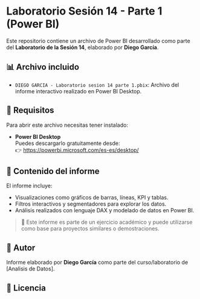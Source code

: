 # Laboratorio Sesión 14 - Parte 1 (Power BI)

Este repositorio contiene un archivo de Power BI desarrollado como parte del **Laboratorio de la Sesión 14**, elaborado por **Diego García**. 

## 📊 Archivo incluido

- `DIEGO GARCIA - Laboratorio sesion 14 parte 1.pbix`: Archivo del informe interactivo realizado en Power BI Desktop.

## 🧰 Requisitos

Para abrir este archivo necesitas tener instalado:

- **Power BI Desktop**  
  Puedes descargarlo gratuitamente desde:  
  👉 https://powerbi.microsoft.com/es-es/desktop/

## 📝 Contenido del informe

El informe incluye:

- Visualizaciones como gráficos de barras, líneas, KPI y tablas.
- Filtros interactivos y segmentadores para explorar los datos.
- Análisis realizados con lenguaje DAX y modelado de datos en Power BI.

> 📌 Este informe es parte de un ejercicio académico y puede utilizarse como base para proyectos similares o demostraciones.

## 👤 Autor

Informe elaborado por **Diego García** como parte del curso/laboratorio de [Analisis de Datos].

## 📝 Licencia



